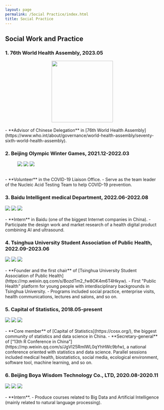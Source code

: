 ```yaml
---
layout: page
permalink: /Social Practice/index.html
title: Social Practice
---
```


## Social Work and Practice
 
### 1. 76th World Health Assembly, 2023.05

<div align=center>
<img src="/images/WHA.PNG"  height="200">
</div>
<br>
- **Advisor of Chinese Delegation** in [76th World Health Assembly](https://www.who.int/about/governance/world-health-assembly/seventy-sixth-world-health-assembly). 

### 2. Beijing Olympic Winter Games, 2021.12-2022.03

<figure>
<img src="/images/winter1.jpg">
<img src="/images/winter2.jpg">
<img src="/images/winter3.jpg">
</figure>
<br>
- **Volunteer** in the COVID-19 Liaison Office.
- Serve as the team leader of the Nucleic Acid Testing Team to help COVID-19 prevention.

### 3. Baidu Intelligent medical Department, 2022.06-2022.08

<div class="third">
<img src="/images/baidu0.jpg">
<img src="/images/baidu1.png">
<img src="/images/baidu2.png">
</div>
<br>
- **Intern** in Baidu (one of the biggest Internet companies in China).
- Participate the design work and market research of a health digital product combining AI and ultrasound.

### 4. Tsinghua University Student Association of Public Health, 2022.09-2023.06

<div class="third">
<img src="/images/association1.png">
<img src="/images/case.jpg">
<img src="/images/lecture.jpg">
</div>
<br>
- **Founder and the first chair** of [Tsinghua University Student Association of Public Health](https://mp.weixin.qq.com/s/BozdTm2_fw8OK4m6T4Hkyw).
- First "Public Health" platform for young people with interdisciplinary backgrounds in Tsinghua University.
- Programs included social practice, enterprise visits, health communications, lectures and salons, and so on.

### 5. Capital of Statistics, 2018.05-present

<div class="third">
<img src="/images/cos0.png">
<img src="/images/cos1.jpg">
<img src="/images/cos2.png">
</div>
<br>
- **Core member** of [Capital of Statistics](https://cosx.org/), the biggest community of statistics and data science in China.
- **Secretary-general** of [“13th R Conference in China”](https://mp.weixin.qq.com/s/JgVI25RmlWL0qYhHWc9bfw), a national conference oriented with statistics and data science. Parallel sessions included medical health, biostatistics, social media, ecological environment, software tool, machine learning, and so on.

### 6. Beijing Boya Wisdom Technology Co., LTD, 2020.08-2020.11

<div class="third">
<img src="/images/shixi1.png">
<img src="/images/shixi2.png">
<img src="/images/shixi3.png">
</div>
<br>
- **Intern**.
- Produce courses related to Big Data and Artificial Intelligence (mainly related to natural language processing).
